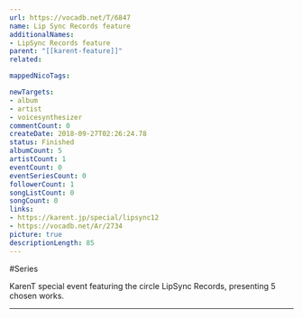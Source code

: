 ```yaml
---
url: https://vocadb.net/T/6847
name: Lip Sync Records feature
additionalNames: 
- LipSync Records feature
parent: "[[karent-feature]]"
related:

mappedNicoTags:

newTargets:
- album
- artist
- voicesynthesizer
commentCount: 0
createDate: 2018-09-27T02:26:24.78
status: Finished
albumCount: 5
artistCount: 1
eventCount: 0
eventSeriesCount: 0
followerCount: 1
songListCount: 0
songCount: 0
links: 
- https://karent.jp/special/lipsync12
- https://vocadb.net/Ar/2734
picture: true
descriptionLength: 85
---
```


#Series

KarenT special event featuring the circle LipSync Records, presenting 5 chosen works.

---

